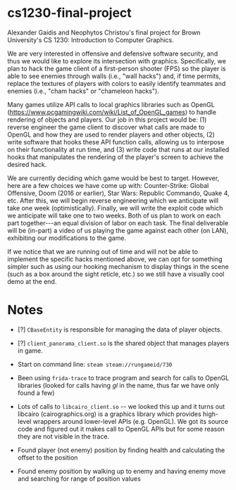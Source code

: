 # cs1230-final-project
Alexander Gaidis and Neophytos Christou's final project for Brown University's CS 1230: Introduction to Computer Graphics.

We are very interested in offensive and defensive software security, and thus we would like to explore its intersection with graphics. Specifically, we plan to hack the game client of a first-person shooter (FPS) so the player is able to see enemies through walls (i.e., "wall hacks") and, if time permits, replace the textures of players with colors to easily identify teammates and enemies (i.e., "cham hacks" or "chameleon hacks"). 

Many games utilize API calls to local graphics libraries such as OpenGL (https://www.pcgamingwiki.com/wiki/List_of_OpenGL_games) to handle rendering of objects and players. Our job in this project would be: (1) reverse engineer the game client to discover what calls are made to OpenGL and how they are used to render players and other objects, (2) write software that hooks these API function calls, allowing us to interpose on their functionality at run time, and (3) write code that runs at our installed hooks that manipulates the rendering of the player's screen to achieve the desired hack.

We are currently deciding which game would be best to target. However, here are a few choices we have come up with: Counter-Strike: Global Offensive, Doom (2016 or earlier), Star Wars: Republic Commando, Quake 4, etc. After this, we will begin reverse engineering which we anticipate will take one week (optimistically). Finally, we will write the exploit code which we anticipate will take one to two weeks. Both of us plan to work on each part together---an equal division of labor on each task. The final deliverable will be (in-part) a video of us playing the game against each other (on LAN), exhibiting our modifications to the game.

If we notice that we are running out of time and will not be able to implement the specific hacks mentioned above, we can opt for something simpler such as using our hooking mechanism to display things in the scene (such as a box around the sight reticle, etc.) so we still have a visually cool demo at the end.


# Notes

- [?] `CBaseEntity` is responsible for managing the data of player objects.
- [?] `client_panorama_client.so` is the shared object that manages players in game.
- Start on command line: `steam steam://rungameid/730`
- Been using `frida-trace` to trace program and search for calls to OpenGL libraries (looked for calls having *gl* in the name, thus far we have only found a few)
- Lots of calls to `libcairo_client.so` -- we looked this up and it turns out libcairo (cairographics.org) is a graphics library which provides high-level wrappers around lower-level APIs (e.g. OpenGL). We got its source code and figured out it makes call to OpenGL APIs but for some reason they are not visible in the trace.

- Found player (not enemy) position by finding health and calculating the offset to the position
- Found enemy position by walking up to enemy and having enemy move and searching for range of position values

